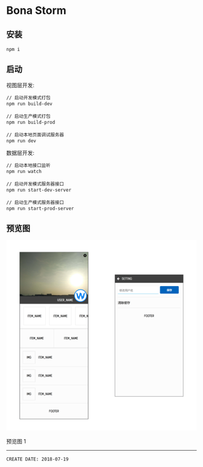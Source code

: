 
# Bona Storm #

## 安装 ##

```
npm i
```

## 启动 ##

视图层开发:  

```
// 启动开发模式打包
npm run build-dev

// 启动生产模式打包
npm run build-prod

// 启动本地页面调试服务器
npm run dev
```

数据层开发:   

```
// 启动本地接口监听
npm run watch

// 启动开发模式服务器接口
npm run start-dev-server

// 启动生产模式服务器接口
npm run start-prod-server
```

## 预览图 ##

![image](./asset/intro1.png)

预览图 1

---

```
CREATE DATE: 2018-07-19
```
